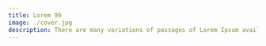 ```yaml
---
title: Lorem 99
image: ./cover.jpg
description: There are many variations of passages of Lorem Ipsum available, but the majority have suffered alteration.
---
```

